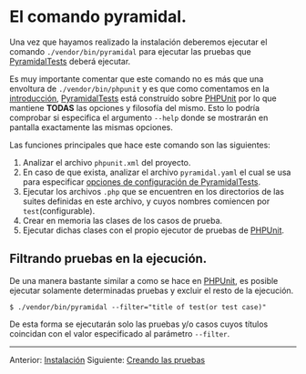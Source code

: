 # El comando pyramidal.

Una vez que hayamos realizado la instalación deberemos ejecutar el comando `./vendor/bin/pyramidal` para ejecutar las pruebas que [PyramidalTests][PyramidalTests] deberá ejecutar.

Es muy importante comentar que este comando no es más que una envoltura de `./vendor/bin/phpunit` y es que como comentamos en la [introducción](introduction.md), [PyramidalTests][PyramidalTests] está construído sobre [PHPUnit][PHPUnit] por lo que mantiene **TODAS** las opciones y filosofía del mismo. Esto lo podría comprobar si especifica el argumento `--help` donde se mostrarán en pantalla exactamente las mismas opciones.

Las funciones principales que hace este comando son las siguientes:

1. Analizar el archivo `phpunit.xml` del proyecto.
2. En caso de que exista, analizar el archivo `pyramidal.yaml` el cual se usa para especificar [opciones de configuración de PyramidalTests](config-options.md).
3. Ejecutar los archivos `.php` que se encuentren en los directorios de las suites definidas en este archivo, y cuyos nombres comiencen por `test`(configurable).
4. Crear en memoria las clases de los casos de prueba.
5. Ejecutar dichas clases con el propio ejecutor de pruebas de [PHPUnit][PHPUnit].

## Filtrando pruebas en la ejecución.

De una manera bastante similar a como se hace en [PHPUnit][PHPUnit], es posible ejecutar solamente determinadas pruebas y excluir el resto de la ejecución.

```text
$ ./vendor/bin/pyramidal --filter="title of test(or test case)"
```

De esta forma se ejecutarán solo las pruebas y/o casos cuyos títulos coincidan con el valor especificado al parámetro `--filter`.

---

<span class="float-start">Anterior: [Instalación](installation.md)</span>
<span class="float-end">Siguiente: [Creando las pruebas](creating-the-tests.md)</span>

[PyramidalTests]: https://pyramidal-tests.thenlabs.org
[Composer]: https://getcomposer.org/
[PHPUnit]: https://phpunit.de/